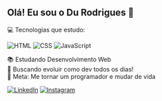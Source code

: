 ## Olá! Eu sou o Du Rodrigues 🔰

💻 Tecnologias que estudo:  

![HTML](https://img.icons8.com/color/48/html-5--v1.png) ![CSS](https://img.icons8.com/color/48/css3.png)  ![JavaScript](https://img.icons8.com/color/48/javascript--v1.png)
 

📚 Estudando Desenvolvimento Web  
🚀 Buscando evoluir como dev todos os dias!  
🎯 Meta: Me tornar um programador e mudar de vida 

[![LinkedIn](https://img.icons8.com/color/48/linkedin.png)](https://www.linkedin.com/in/durodriguesdev77/) [![Instagram](https://img.icons8.com/fluency/48/instagram-new.png)](https://www.instagram.com/du.rodrigues7?igsh=eWV1ODZkOGl6dnh6&utm_source=qr)

